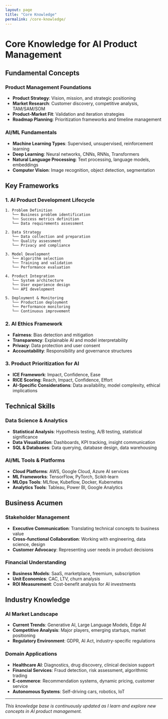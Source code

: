 ```yaml
---
layout: page
title: "Core Knowledge"
permalink: /core-knowledge/
---
```


# Core Knowledge for AI Product Management

## Fundamental Concepts

### Product Management Foundations

- **Product Strategy**: Vision, mission, and strategic positioning
- **Market Research**: Customer discovery, competitive analysis, TAM/SAM/SOM
- **Product-Market Fit**: Validation and iteration strategies
- **Roadmap Planning**: Prioritization frameworks and timeline management

### AI/ML Fundamentals

- **Machine Learning Types**: Supervised, unsupervised, reinforcement learning
- **Deep Learning**: Neural networks, CNNs, RNNs, Transformers
- **Natural Language Processing**: Text processing, language models, embeddings
- **Computer Vision**: Image recognition, object detection, segmentation

## Key Frameworks

### 1. AI Product Development Lifecycle

```
1. Problem Definition
   └── Business problem identification
   └── Success metrics definition
   └── Data requirements assessment

2. Data Strategy
   └── Data collection and preparation
   └── Quality assessment
   └── Privacy and compliance

3. Model Development
   └── Algorithm selection
   └── Training and validation
   └── Performance evaluation

4. Product Integration
   └── System architecture
   └── User experience design
   └── API development

5. Deployment & Monitoring
   └── Production deployment
   └── Performance monitoring
   └── Continuous improvement
```

### 2. AI Ethics Framework

- **Fairness**: Bias detection and mitigation
- **Transparency**: Explainable AI and model interpretability
- **Privacy**: Data protection and user consent
- **Accountability**: Responsibility and governance structures

### 3. Product Prioritization for AI

- **ICE Framework**: Impact, Confidence, Ease
- **RICE Scoring**: Reach, Impact, Confidence, Effort
- **AI-Specific Considerations**: Data availability, model complexity, ethical implications

## Technical Skills

### Data Science & Analytics

- **Statistical Analysis**: Hypothesis testing, A/B testing, statistical significance
- **Data Visualization**: Dashboards, KPI tracking, insight communication
- **SQL & Databases**: Data querying, database design, data warehousing

### AI/ML Tools & Platforms

- **Cloud Platforms**: AWS, Google Cloud, Azure AI services
- **ML Frameworks**: TensorFlow, PyTorch, Scikit-learn
- **MLOps Tools**: MLflow, Kubeflow, Docker, Kubernetes
- **Analytics Tools**: Tableau, Power BI, Google Analytics

## Business Acumen

### Stakeholder Management

- **Executive Communication**: Translating technical concepts to business value
- **Cross-functional Collaboration**: Working with engineering, data science, design
- **Customer Advocacy**: Representing user needs in product decisions

### Financial Understanding

- **Business Models**: SaaS, marketplace, freemium, subscription
- **Unit Economics**: CAC, LTV, churn analysis
- **ROI Measurement**: Cost-benefit analysis for AI investments

## Industry Knowledge

### AI Market Landscape

- **Current Trends**: Generative AI, Large Language Models, Edge AI
- **Competitive Analysis**: Major players, emerging startups, market positioning
- **Regulatory Environment**: GDPR, AI Act, industry-specific regulations

### Domain Applications

- **Healthcare AI**: Diagnostics, drug discovery, clinical decision support
- **Financial Services**: Fraud detection, risk assessment, algorithmic trading
- **E-commerce**: Recommendation systems, dynamic pricing, customer service
- **Autonomous Systems**: Self-driving cars, robotics, IoT

---

*This knowledge base is continuously updated as I learn and explore new concepts in AI product management.*